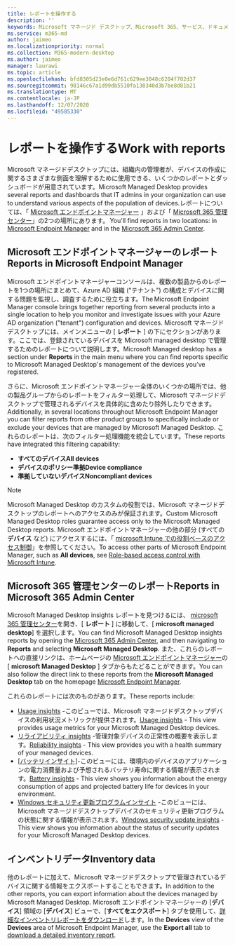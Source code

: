 ```yaml
---
title: レポートを操作する
description: ''
keywords: Microsoft マネージド デスクトップ、Microsoft 365、サービス、ドキュメント
ms.service: m365-md
author: jaimeo
ms.localizationpriority: normal
ms.collection: M365-modern-desktop
ms.author: jaimeo
manager: laurawi
ms.topic: article
ms.openlocfilehash: bfd8305d23e0e6d761c629ee3048c6204f702d37
ms.sourcegitcommit: 98146c67a1d99db5510fa130340d3b7be8d81b21
ms.translationtype: MT
ms.contentlocale: ja-JP
ms.lasthandoff: 12/07/2020
ms.locfileid: "49585330"
---
```

# <a name="work-with-reports"></a><span data-ttu-id="cc441-103">レポートを操作する</span><span class="sxs-lookup"><span data-stu-id="cc441-103">Work with reports</span></span>

<span data-ttu-id="cc441-104">Microsoft マネージドデスクトップには、組織内の管理者が、デバイスの作成に関するさまざまな側面を理解するために使用できる、いくつかのレポートとダッシュボードが用意されています。</span><span class="sxs-lookup"><span data-stu-id="cc441-104">Microsoft Managed Desktop provides several reports and dashboards that IT admins in your organization can use to understand various aspects of the population of devices.</span></span><span data-ttu-id="cc441-105">レポートについては、「 [Microsoft エンドポイントマネージャー](https://endpoint.microsoft.com) 」および「 [Microsoft 365 管理センター](https://admin.microsoft.com/adminportal/home?previewoff=false#/microsoftmanageddesktop)」の2つの場所にあります。</span><span class="sxs-lookup"><span data-stu-id="cc441-105"> You'll find reports in two locations: in [Microsoft Endpoint Manager](https://endpoint.microsoft.com) and in the [Microsoft 365 Admin Center](https://admin.microsoft.com/adminportal/home?previewoff=false#/microsoftmanageddesktop).</span></span> 

## <a name="reports-in-microsoft-endpoint-manager"></a><span data-ttu-id="cc441-106">Microsoft エンドポイントマネージャーのレポート</span><span class="sxs-lookup"><span data-stu-id="cc441-106">Reports in Microsoft Endpoint Manager</span></span>

<span data-ttu-id="cc441-107">Microsoft エンドポイントマネージャーコンソールは、複数の製品からのレポートを1つの場所にまとめて、Azure AD 組織 ("テナント") の構成とデバイスに関する問題を監視し、調査するために役立ちます。</span><span class="sxs-lookup"><span data-stu-id="cc441-107">The Microsoft Endpoint Manager console brings together reporting from several products into a single location to help you monitor and investigate issues with your Azure AD organization ("tenant") configuration and devices.</span></span> <span data-ttu-id="cc441-108">Microsoft マネージドデスクトップには、メインメニューの [ **レポート** ] の下にセクションがあります。ここでは、登録されているデバイスを Microsoft managed desktop で管理するためのレポートについて説明します。</span><span class="sxs-lookup"><span data-stu-id="cc441-108">Microsoft Managed desktop has a section under **Reports** in the main menu where you can find reports specific to Microsoft Managed Desktop's management of the devices you’ve registered.</span></span>

<span data-ttu-id="cc441-109">さらに、Microsoft エンドポイントマネージャー全体のいくつかの場所では、他の製品グループからのレポートをフィルター処理して、Microsoft マネージドデスクトップで管理されるデバイスを具体的に含めたり除外したりできます。</span><span class="sxs-lookup"><span data-stu-id="cc441-109">Additionally, in several locations throughout Microsoft Endpoint Manager you can filter reports from other product groups to specifically include or exclude your devices that are managed by Microsoft Managed Desktop.</span></span> <span data-ttu-id="cc441-110">これらのレポートは、次のフィルター処理機能を統合しています。</span><span class="sxs-lookup"><span data-stu-id="cc441-110">These reports have integrated this filtering capability:</span></span>

- <span data-ttu-id="cc441-111">**すべてのデバイス**</span><span class="sxs-lookup"><span data-stu-id="cc441-111">**All devices**</span></span>
- <span data-ttu-id="cc441-112">**デバイスのポリシー準拠**</span><span class="sxs-lookup"><span data-stu-id="cc441-112">**Device compliance**</span></span>
- <span data-ttu-id="cc441-113">**準拠していないデバイス**</span><span class="sxs-lookup"><span data-stu-id="cc441-113">**Noncompliant devices**</span></span>

> [!NOTE]
> <span data-ttu-id="cc441-114">Microsoft Managed Desktop のカスタムの役割では、Microsoft マネージドデスクトップのレポートへのアクセスのみが保証されます。</span><span class="sxs-lookup"><span data-stu-id="cc441-114">Custom Microsoft Managed Desktop roles guarantee access only to the Microsoft Managed Desktop reports.</span></span> <span data-ttu-id="cc441-115">Microsoft エンドポイントマネージャーの他の部分 (すべての **デバイス** など) にアクセスするには、「 [microsoft Intune での役割ベースのアクセス制御](https://docs.microsoft.com/mem/intune/fundamentals/role-based-access-control)」を参照してください。</span><span class="sxs-lookup"><span data-stu-id="cc441-115">To access other parts of Microsoft Endpoint Manager, such as **All devices**, see [Role-based access control with Microsoft Intune](https://docs.microsoft.com/mem/intune/fundamentals/role-based-access-control).</span></span> 

## <a name="reports-in-microsoft-365-admin-center"></a><span data-ttu-id="cc441-116">Microsoft 365 管理センターのレポート</span><span class="sxs-lookup"><span data-stu-id="cc441-116">Reports in Microsoft 365 Admin Center</span></span>

<span data-ttu-id="cc441-117">Microsoft Managed Desktop insights レポートを見つけるには、 [microsoft 365 管理センター](https://admin.microsoft.com/adminportal/home?previewoff=false#/microsoftmanageddesktop)を開き、[ **レポート** ] に移動して、[ **microsoft managed desktop**] を選択します。</span><span class="sxs-lookup"><span data-stu-id="cc441-117">You can find Microsoft Managed Desktop insights reports by opening the [Microsoft 365 Admin Center](https://admin.microsoft.com/adminportal/home?previewoff=false#/microsoftmanageddesktop), and then navigating to **Reports** and selecting **Microsoft Managed Desktop**.</span></span> <span data-ttu-id="cc441-118">また、これらのレポートへの直接リンクは、ホームページの [Microsoft エンドポイントマネージャー](https://endpoint.microsoft.com)の [ **microsoft Managed Desktop** ] タブからもたどることができます。</span><span class="sxs-lookup"><span data-stu-id="cc441-118">You can also follow the direct link to these reports from the **Microsoft Managed Desktop** tab on the homepage [Microsoft Endpoint Manager](https://endpoint.microsoft.com).</span></span> 

<span data-ttu-id="cc441-119">これらのレポートには次のものがあります。</span><span class="sxs-lookup"><span data-stu-id="cc441-119">These reports include:</span></span> 

- <span data-ttu-id="cc441-120">[Usage insights](usage-insights.md) -このビューでは、Microsoft マネージドデスクトップデバイスの利用状況メトリックが提供されます。</span><span class="sxs-lookup"><span data-stu-id="cc441-120">[Usage insights](usage-insights.md) - This view provides usage metrics for your Microsoft Managed Desktop devices.</span></span>
- <span data-ttu-id="cc441-121">[リライアビリティ insights](reliability-insights.md) -管理対象デバイスの正常性の概要を表示します。</span><span class="sxs-lookup"><span data-stu-id="cc441-121">[Reliability insights](reliability-insights.md) - This view provides you with a health summary of your managed devices.</span></span>
- <span data-ttu-id="cc441-122">[[バッテリインサイト](battery-insights.md)]-このビューには、環境内のデバイスのアプリケーションの電力消費量および予想されるバッテリ寿命に関する情報が表示されます。</span><span class="sxs-lookup"><span data-stu-id="cc441-122">[Battery insights](battery-insights.md) - This view shows you information about the energy consumption of apps and projected battery life for devices in your environment.</span></span>
- <span data-ttu-id="cc441-123">[Windows セキュリティ更新プログラムインサイト](security-update-insights.md) -このビューには、Microsoft マネージドデスクトップデバイスのセキュリティ更新プログラムの状態に関する情報が表示されます。</span><span class="sxs-lookup"><span data-stu-id="cc441-123">[Windows security update insights](security-update-insights.md) - This view shows you information about the status of security updates for your Microsoft Managed Desktop devices.</span></span>

 ## <a name="inventory-data"></a><span data-ttu-id="cc441-124">インベントリデータ</span><span class="sxs-lookup"><span data-stu-id="cc441-124">Inventory data</span></span>

<span data-ttu-id="cc441-125">他のレポートに加えて、Microsoft マネージドデスクトップで管理されているデバイスに関する情報をエクスポートすることもできます。</span><span class="sxs-lookup"><span data-stu-id="cc441-125">In addition to the other reports, you can export information about the devices managed by Microsoft Managed Desktop.</span></span> <span data-ttu-id="cc441-126">Microsoft エンドポイントマネージャーの [**デバイス**] 領域の [**デバイス**] ビューで、[**すべてをエクスポート**] タブを使用して、[詳細なインベントリレポートをダウンロード](device-inventory-report.md)します。</span><span class="sxs-lookup"><span data-stu-id="cc441-126">In the **Devices** view of the **Devices** area of Microsoft Endpoint Manager, use the **Export all** tab to [download a detailed inventory report](device-inventory-report.md).</span></span>